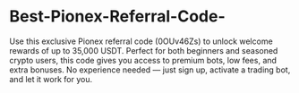 # Best-Pionex-Referral-Code-
Use this exclusive Pionex referral code (0OUv46Zs) to unlock welcome rewards of up to 35,000 USDT. Perfect for both beginners and seasoned crypto users, this code gives you access to premium bots, low fees, and extra bonuses. No experience needed — just sign up, activate a trading bot, and let it work for you.  
